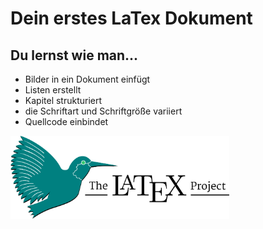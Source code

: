 # Dein erstes LaTex Dokument


## Du lernst wie man...

- Bilder in ein Dokument einfügt
- Listen erstellt
- Kapitel strukturiert
- die Schriftart und Schriftgröße variiert
- Quellcode einbindet


<img src="latex2.png" alt="latex" width="350"/>
